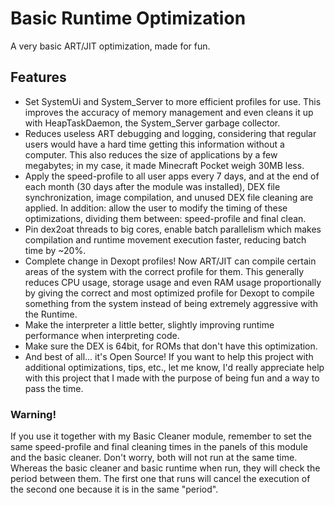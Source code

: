 # Basic Runtime Optimization
A very basic ART/JIT optimization, made for fun.

## Features
- Set SystemUi and System_Server to more efficient profiles for use. This improves the accuracy of memory management and even cleans it up with HeapTaskDaemon, the System_Server garbage collector.
- Reduces useless ART debugging and logging, considering that regular users would have a hard time getting this information without a computer. This also reduces the size of applications by a few megabytes; in my case, it made Minecraft Pocket weigh 30MB less.
- Apply the speed-profile to all user apps every 7 days, and at the end of each month (30 days after the module was installed), DEX file synchronization, image compilation, and unused DEX file cleaning are applied. In addition: allow the user to modify the timing of these optimizations, dividing them between: speed-profile and final clean.
- Pin dex2oat threads to big cores, enable batch parallelism which makes compilation and runtime movement execution faster, reducing batch time by ~20%.
- Complete change in Dexopt profiles! Now ART/JIT can compile certain areas of the system with the correct profile for them. This generally reduces CPU usage, storage usage and even RAM usage proportionally by giving the correct and most optimized profile for Dexopt to compile something from the system instead of being extremely aggressive with the Runtime.
- Make the interpreter a little better, slightly improving runtime performance when interpreting code.
- Make sure the DEX is 64bit, for ROMs that don't have this optimization.
- And best of all... it's Open Source! If you want to help this project with additional optimizations, tips, etc., let me know, I'd really appreciate help with this project that I made with the purpose of being fun and a way to pass the time.

### Warning!
If you use it together with my Basic Cleaner module, remember to set the same speed-profile and final cleaning times in the panels of this module and the basic cleaner. Don't worry, both will not run at the same time. Whereas the basic cleaner and basic runtime when run, they will check the period between them. The first one that runs will cancel the execution of the second one because it is in the same "period".
